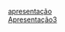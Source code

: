 [apresentação](https://www.canva.com/design/DAGm-mqpYms/6He4N7WcuVz0AtizRbZo3A/edit?utm_content=DAGm-mqpYms&utm_campaign=designshare&utm_medium=link2&utm_source=sharebutton)<br>
[Apresentação3](https://www.canva.com/design/DAGsdSLFbts/k9995AO10sXSoqqheQbehw/edit?utm_content=DAGsdSLFbts&utm_campaign=designshare&utm_medium=link2&utm_source=sharebutton)
